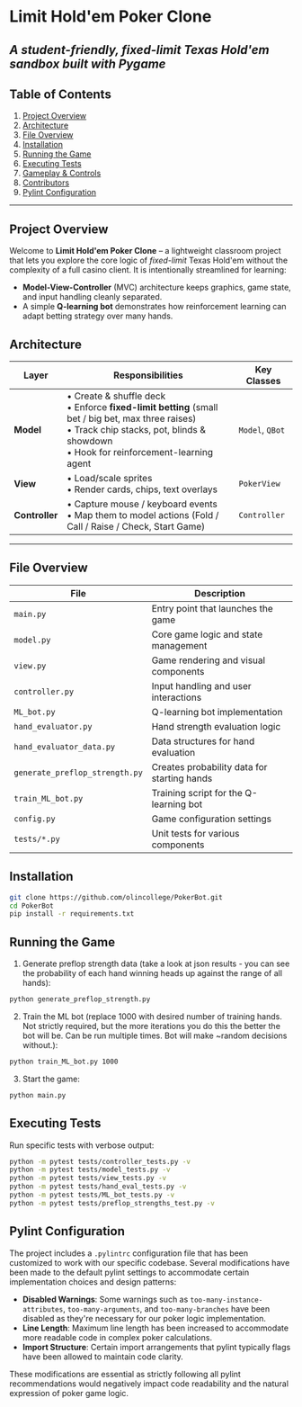 # Limit Hold'em Poker Clone
*A student-friendly, fixed-limit Texas Hold'em sandbox built with **Pygame***
---
## Table of Contents

1. [Project Overview](#project-overview)
2. [Architecture](#architecture)
3. [File Overview](#file-overview)
4. [Installation](#installation)
5. [Running the Game](#running-the-game)
6. [Executing Tests](#executing-tests)
7. [Gameplay & Controls](#gameplay--controls)
8. [Contributors](#contributors)
9. [Pylint Configuration](#pylint-configuration)
---
## Project Overview
Welcome to **Limit Hold'em Poker Clone** – a lightweight classroom project that lets you explore the core logic of *fixed-limit* Texas Hold'em without the complexity of a full casino client. It is intentionally streamlined for learning:
* **Model-View-Controller** (MVC) architecture keeps graphics, game state, and input handling cleanly separated.  
* A simple **Q-learning bot** demonstrates how reinforcement learning can adapt betting strategy over many hands.  

## Architecture
| Layer          | Responsibilities                                                                                                                                                                               | Key Classes     |
| -------------- | ---------------------------------------------------------------------------------------------------------------------------------------------------------------------------------------------- | --------------- |
| **Model**      | • Create & shuffle deck<br>• Enforce **fixed-limit betting** (small bet / big bet, max three raises)<br>• Track chip stacks, pot, blinds & showdown<br>• Hook for reinforcement-learning agent | `Model`, `QBot` |
| **View**       | • Load/scale sprites<br>• Render cards, chips, text overlays                                                                                                                                   | `PokerView`     |
| **Controller** | • Capture mouse / keyboard events<br>• Map them to model actions (Fold / Call / Raise / Check, Start Game)                                                                                     | `Controller`    |
---
## File Overview
| File                       | Description                                                   |
|----------------------------|---------------------------------------------------------------|
| `main.py`                  | Entry point that launches the game                            |
| `model.py`                 | Core game logic and state management                          |
| `view.py`                  | Game rendering and visual components                          |
| `controller.py`            | Input handling and user interactions                          |
| `ML_bot.py`                | Q-learning bot implementation                                 |
| `hand_evaluator.py`        | Hand strength evaluation logic                                |
| `hand_evaluator_data.py`   | Data structures for hand evaluation                           |
| `generate_preflop_strength.py` | Creates probability data for starting hands               |
| `train_ML_bot.py`          | Training script for the Q-learning bot                        |
| `config.py`                | Game configuration settings                                   |
| `tests/*.py`               | Unit tests for various components                             |

## Installation
```bash
git clone https://github.com/olincollege/PokerBot.git
cd PokerBot
pip install -r requirements.txt
```

## Running the Game
1. Generate preflop strength data (take a look at json results - you can see the probability of each hand winning heads up against the range of all hands):
```bash
python generate_preflop_strength.py
```

2. Train the ML bot (replace 1000 with desired number of training hands. Not strictly required, but the more iterations you do this the better the bot will be. Can be run multiple times. Bot will make ~random decisions without.):
```bash
python train_ML_bot.py 1000
```

3. Start the game:
```bash
python main.py
```

## Executing Tests
Run specific tests with verbose output:
```bash
python -m pytest tests/controller_tests.py -v
python -m pytest tests/model_tests.py -v
python -m pytest tests/view_tests.py -v
python -m pytest tests/hand_eval_tests.py -v
python -m pytest tests/ML_bot_tests.py -v
python -m pytest tests/preflop_strengths_test.py -v
```

## Pylint Configuration
The project includes a `.pylintrc` configuration file that has been customized to work with our specific codebase. Several modifications have been made to the default pylint settings to accommodate certain implementation choices and design patterns:

- **Disabled Warnings**: Some warnings such as `too-many-instance-attributes`, `too-many-arguments`, and `too-many-branches` have been disabled as they're necessary for our poker logic implementation.
- **Line Length**: Maximum line length has been increased to accommodate more readable code in complex poker calculations.
- **Import Structure**: Certain import arrangements that pylint typically flags have been allowed to maintain code clarity.

These modifications are essential as strictly following all pylint recommendations would negatively impact code readability and the natural expression of poker game logic. 